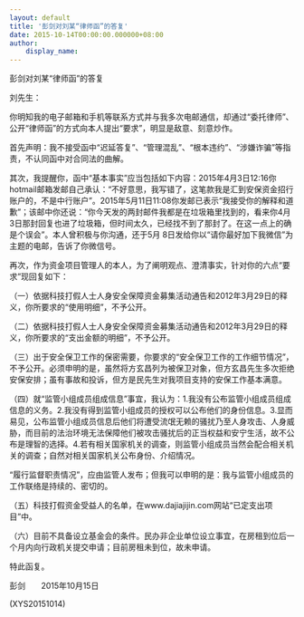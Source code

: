 ```yaml
---
layout: default
title: '彭剑对刘某“律师函”的答复'
date: 2015-10-14T00:00:00.000000+08:00
author:
    display_name: 
---
```


彭剑对刘某“律师函”的答复

刘先生：

你明知我的电子邮箱和手机等联系方式并与我多次电邮通信，却通过“委托律师”、公开“律师函”的方式向本人提出“要求”，明显是敌意、刻意炒作。

首先声明：我不接受函中“迟延答复”、“管理混乱”、“根本违约”、“涉嫌诈骗”等指责，不认同函中对合同法的曲解。

其次，我提醒你，函中“基本事实”应当包括如下内容：2015年4月3日12:16你hotmail邮箱发邮自己承认：“不好意思，我写错了，这笔款我是汇到安保资金招行账户的，不是中行账户”。2015年5月11日11:08你发邮已表示“我接受你的解释和道歉”；该邮中你还说：“你今天发的两封邮件我都是在垃圾箱里找到的，看来你4月3日那封回复也进了垃圾箱，但时间太久，已经找不到了那封了。在这一点上的确是个误会”。本人曾积极与你沟通，还于5月 8日发给你以“请你最好加下我微信”为主题的电邮，告诉了你微信号。

再次，作为资金项目管理人的本人，为了阐明观点、澄清事实，针对你的六点“要求”现回复如下：

（一）依据科技打假人士人身安全保障资金募集活动通告和2012年3月29日的释义，你所要求的“使用明细”，不予公开。

（二）依据科技打假人士人身安全保障资金募集活动通告和2012年3月29日的释义，你所要求的“支出金额的明细”，不予公开。

（三）出于安全保卫工作的保密需要，你要求的“安全保卫工作的工作细节情况”，不予公开。必须申明的是，虽然将方玄昌列为被保卫对象，但方玄昌先生多次拒绝安保安排；虽有事故和投诉，但方是民先生对我项目支持的安保工作基本满意。

（四）就“监管小组成员组成信息”事宜，我认为：1.我没有公布监管小组成员组成信息的义务。2.我没有得到监管小组成员的授权可以公布他们的身份信息。3.显而易见，公布监管小组成员信息后他们将遭受流氓无赖的骚扰乃至人身攻击、人身威胁，而目前的法治环境无法保障他们被攻击骚扰后的正当权益和安宁生活，故不公布是理智的选择。4.若有相关国家机关的调查，则监管小组成员当然会配合相关机关的调查；自然对相关国家机关公布身份、介绍情况。

“履行监督职责情况”，应由监管人发布；但我可以申明的是：我与监管小组成员的工作联络是持续的、密切的。

（五）科技打假资金受益人的名单，在www.dajiajijin.com网站“已定支出项目”中。

（六）目前不具备设立基金会的条件。民办非企业单位设立事宜，在房租到位后一个月内向行政机关提交申请；目前房租未到位，故未申请。

特此函复。

彭剑　　2015年10月15日

(XYS20151014)


